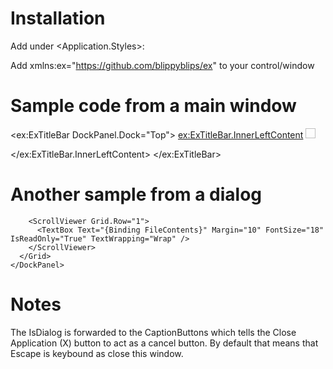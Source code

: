 # Installation

Add under <Application.Styles>:
    <StyleInclude Source="avares://Ex/ExCaptionButtons.axaml" />
    <StyleInclude Source="avares://Ex/ExTitleBar.axaml" />

Add xmlns:ex="https://github.com/blippyblips/ex" to your control/window

# Sample code from a main window


<ex:ExTitleBar DockPanel.Dock="Top">
  <ex:ExTitleBar.InnerLeftContent>
    <StackPanel Orientation="Horizontal" Margin="5,0,0,0">
      <Image Source="avares://ExCom/Assets/main.ico" Width="16" Height="16" />
      <Menu Margin="5,0,0,0">
        <MenuItem Header="{x:Static assets:Resources.MenuFile}" IsTabStop="False">
          <MenuItem Command="{Binding Exit}" Header="{x:Static assets:Resources.MenuExit}" IsTabStop="False" />
        </MenuItem>
        <MenuItem Header="{x:Static assets:Resources.MenuView}" IsTabStop="False">
          <MenuItem Command="{Binding Sort}" CommandParameter="{x:Static vm:SortingBy.SortingByName}" Header="{x:Static assets:Resources.MenuSortByName}" />
          <MenuItem Command="{Binding Sort}" CommandParameter="{x:Static vm:SortingBy.SortingByExt}" Header="{x:Static assets:Resources.MenuSortByExtension}" />
          <MenuItem Command="{Binding Sort}" CommandParameter="{x:Static vm:SortingBy.SortingBySize}" Header="{x:Static assets:Resources.MenuSortBySize}" />
          <MenuItem Command="{Binding Sort}" CommandParameter="{x:Static vm:SortingBy.SortingByDate}" Header="{x:Static assets:Resources.MenuSortByDate}" />
        </MenuItem>
        <MenuItem Header="{x:Static assets:Resources.MenuEdit}" IsTabStop="False">
          <MenuItem Command="{Binding Options}" Header="{x:Static assets:Resources.MenuOptions}" />
        </MenuItem>
        <MenuItem Header="{x:Static assets:Resources.MenuConfiguration}" IsTabStop="False">
          <MenuItem Command="{Binding Options}" Header="{x:Static assets:Resources.MenuOptions}" />
        </MenuItem>
      </Menu>
    </StackPanel>
  </ex:ExTitleBar.InnerLeftContent>
</ex:ExTitleBar>

# Another sample from a dialog

  <Border>
    <DockPanel>
      <ex:ExTitleBar DockPanel.Dock="Top" IsDialog="True">
        <ex:ExTitleBar.InnerLeftContent>
          <Menu>
            <MenuItem Header="{x:Static assets:Resources.MenuFile}" IsTabStop="False">
              <MenuItem Command="" Header="Open" />
              <MenuItem Command="" Header="{x:Static assets:Resources.MenuExit}" IsTabStop="False" />
            </MenuItem>
            <MenuItem Header="{x:Static assets:Resources.MenuView}" IsTabStop="False">
              <MenuItem Command="" Header="Copy" />
              <MenuItem Command="" Header="Copy as plaintext" />
            </MenuItem>
          </Menu>
        </ex:ExTitleBar.InnerLeftContent>
      </ex:ExTitleBar>
      <Grid ColumnDefinitions="*" RowDefinitions="Auto, *">

        <ScrollViewer Grid.Row="1">
          <TextBox Text="{Binding FileContents}" Margin="10" FontSize="18" IsReadOnly="True" TextWrapping="Wrap" />
        </ScrollViewer>
      </Grid>
    </DockPanel>
  </Border>


# Notes
The IsDialog is forwarded to the CaptionButtons which tells the Close Application (X) button to act as a cancel button. By default that means that Escape is keybound as close this window.